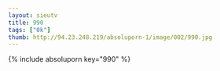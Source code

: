 ```yaml
--- 
layout: sieutv
title: 990
tags: ["0k"]
thumb: http://94.23.248.219/absoluporn-1/image/002/990.jpg
---
```

{% include absoluporn key="990" %} 

